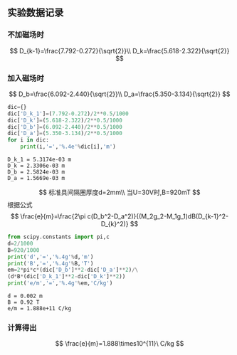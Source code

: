 ## 实验数据记录
### 不加磁场时
$$
D_{k-1}=\frac{7.792-0.272}{\sqrt{2}}\\
D_k=\frac{5.618-2.322}{\sqrt{2}}
$$
### 加入磁场时
$$
D_b=\frac{6.092-2.440}{\sqrt{2}}\\
D_a=\frac{5.350-3.134}{\sqrt{2}}
$$


```python
dic={}
dic['D_k_1']=(7.792-0.272)/2**0.5/1000
dic['D_k']=(5.618-2.322)/2**0.5/1000
dic['D_b']=(6.092-2.440)/2**0.5/1000
dic['D_a']=(5.350-3.134)/2**0.5/1000
for i in dic:
    print(i,'=','%.4e'%dic[i],'m')
```

    D_k_1 = 5.3174e-03 m
    D_k = 2.3306e-03 m
    D_b = 2.5824e-03 m
    D_a = 1.5669e-03 m


$$
标准具间隔圈厚度d=2mm\\
当U=30V时,B=920mT
$$
根据公式
$$
\frac{e}{m}=\frac{2\pi c(D_b^2-D_a^2)}{(M_2g_2-M_1g_1)dB(D_{k-1}^2-D_{k}^2)}
$$


```python
from scipy.constants import pi,c
d=2/1000
B=920/1000
print('d','=','%.4g'%d,'m')
print('B','=','%.4g'%B,'T')
em=2*pi*c*(dic['D_b']**2-dic['D_a']**2)/\
(d*B*(dic['D_k_1']**2-dic['D_k']**2))
print('e/m','=','%.4g'%em,'C/kg')
```

    d = 0.002 m
    B = 0.92 T
    e/m = 1.888e+11 C/kg


### 计算得出
$$
\frac{e}{m}=1.888\times10^{11}\ C/kg
$$


```python

```
